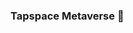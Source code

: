 ### Tapspace Metaverse 👋

<!--
**TapSpace/TapSpace** is a ✨ _special_ ✨ repository because its `README.md` (this file) appears on your GitHub profile.

<b>TapSpace is a mobile-first no-code game editor tool and games platform, uniting developers, players and creators.</b>

- 🔭 We are currently working on alpha version

